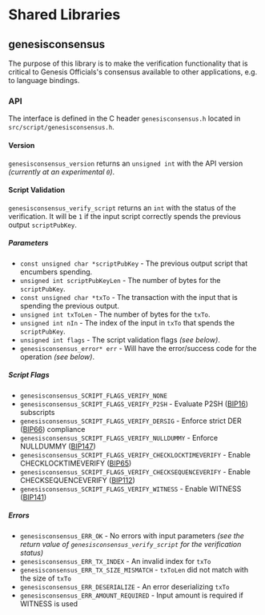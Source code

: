 Shared Libraries
================

## genesisconsensus

The purpose of this library is to make the verification functionality that is critical to Genesis Officials's consensus available to other applications, e.g. to language bindings.

### API

The interface is defined in the C header `genesisconsensus.h` located in  `src/script/genesisconsensus.h`.

#### Version

`genesisconsensus_version` returns an `unsigned int` with the API version *(currently at an experimental `0`)*.

#### Script Validation

`genesisconsensus_verify_script` returns an `int` with the status of the verification. It will be `1` if the input script correctly spends the previous output `scriptPubKey`.

##### Parameters
- `const unsigned char *scriptPubKey` - The previous output script that encumbers spending.
- `unsigned int scriptPubKeyLen` - The number of bytes for the `scriptPubKey`.
- `const unsigned char *txTo` - The transaction with the input that is spending the previous output.
- `unsigned int txToLen` - The number of bytes for the `txTo`.
- `unsigned int nIn` - The index of the input in `txTo` that spends the `scriptPubKey`.
- `unsigned int flags` - The script validation flags *(see below)*.
- `genesisconsensus_error* err` - Will have the error/success code for the operation *(see below)*.

##### Script Flags
- `genesisconsensus_SCRIPT_FLAGS_VERIFY_NONE`
- `genesisconsensus_SCRIPT_FLAGS_VERIFY_P2SH` - Evaluate P2SH ([BIP16](https://github.com/bitcoin/bips/blob/master/bip-0016.mediawiki)) subscripts
- `genesisconsensus_SCRIPT_FLAGS_VERIFY_DERSIG` - Enforce strict DER ([BIP66](https://github.com/bitcoin/bips/blob/master/bip-0066.mediawiki)) compliance
- `genesisconsensus_SCRIPT_FLAGS_VERIFY_NULLDUMMY` - Enforce NULLDUMMY ([BIP147](https://github.com/bitcoin/bips/blob/master/bip-0147.mediawiki))
- `genesisconsensus_SCRIPT_FLAGS_VERIFY_CHECKLOCKTIMEVERIFY` - Enable CHECKLOCKTIMEVERIFY ([BIP65](https://github.com/bitcoin/bips/blob/master/bip-0065.mediawiki))
- `genesisconsensus_SCRIPT_FLAGS_VERIFY_CHECKSEQUENCEVERIFY` - Enable CHECKSEQUENCEVERIFY ([BIP112](https://github.com/bitcoin/bips/blob/master/bip-0112.mediawiki))
- `genesisconsensus_SCRIPT_FLAGS_VERIFY_WITNESS` - Enable WITNESS ([BIP141](https://github.com/bitcoin/bips/blob/master/bip-0141.mediawiki))

##### Errors
- `genesisconsensus_ERR_OK` - No errors with input parameters *(see the return value of `genesisconsensus_verify_script` for the verification status)*
- `genesisconsensus_ERR_TX_INDEX` - An invalid index for `txTo`
- `genesisconsensus_ERR_TX_SIZE_MISMATCH` - `txToLen` did not match with the size of `txTo`
- `genesisconsensus_ERR_DESERIALIZE` - An error deserializing `txTo`
- `genesisconsensus_ERR_AMOUNT_REQUIRED` - Input amount is required if WITNESS is used
